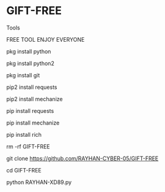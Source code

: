 # GIFT-FREE 

Tools 

 FREE TOOL ENJOY EVERYONE

pkg install python

pkg install python2

pkg install git

pip2 install requests

pip2 install mechanize

pip install requests

pip install mechanize

pip install rich

rm -rf GIFT-FREE

git clone https://github.com/RAYHAN-CYBER-05/GIFT-FREE

cd GIFT-FREE

python RAYHAN-XD89.py
